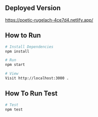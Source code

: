 ## Deployed Version

https://poetic-rugelach-4ce7d4.netlify.app/

## How to Run

``` bash
# Install Dependencies
npm install

# Run 
npm start

# View 
Visit http://localhost:3000 .

```

## How To Run Test

``` bash
# Test 
npm test

```
